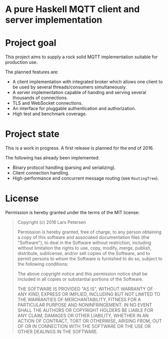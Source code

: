 A pure Haskell MQTT client and server implementation
====================================================

# Project goal

This project aims to supply a rock solid MQTT implementation
suitable for production use.

The planned features are:

  - A client implementation with integrated broker which allows
  one client to be used by several threads/consumers simultaneously.
  - A server implementation capable of handing and serving several thousands of connections.
  - TLS and WebSocket connections.
  - An interface for pluggable authentication and authorization.
  - High test and benchmark coverage.

# Project state

This is a work in progress. A first release is planned for the
end of 2016.

The following has already been implemented:

  - Binary protocol handling (parsing and serializing).
  - Client connection handling.
  - High-performance and concurrent message routing (see `RoutingTree`).

# License

Permission is hereby granted under the terms of the MIT license:

> Copyright (c) 2016 Lars Petersen
>
> Permission is hereby granted, free of charge, to any person obtaining
> a copy of this software and associated documentation files (the
> "Software"), to deal in the Software without restriction, including
> without limitation the rights to use, copy, modify, merge, publish,
> distribute, sublicense, and/or sell copies of the Software, and to
> permit persons to whom the Software is furnished to do so, subject to
> the following conditions:
>
> The above copyright notice and this permission notice shall be included
> in all copies or substantial portions of the Software.
>
> THE SOFTWARE IS PROVIDED "AS IS", WITHOUT WARRANTY OF ANY KIND,
> EXPRESS OR IMPLIED, INCLUDING BUT NOT LIMITED TO THE WARRANTIES OF
> MERCHANTABILITY, FITNESS FOR A PARTICULAR PURPOSE AND NONINFRINGEMENT.
> IN NO EVENT SHALL THE AUTHORS OR COPYRIGHT HOLDERS BE LIABLE FOR ANY
> CLAIM, DAMAGES OR OTHER LIABILITY, WHETHER IN AN ACTION OF CONTRACT,
> TORT OR OTHERWISE, ARISING FROM, OUT OF OR IN CONNECTION WITH THE
> SOFTWARE OR THE USE OR OTHER DEALINGS IN THE SOFTWARE.
